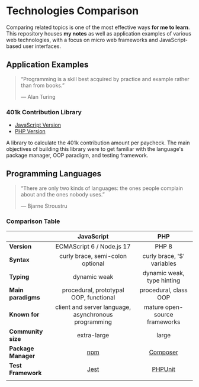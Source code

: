 # Technologies Comparison
Comparing related topics is one of the most effective ways **for me to learn**. This repository houses **my notes** as well as application examples of various web technologies, with a focus on micro web frameworks and JavaScript-based user interfaces.

## Application Examples
>“Programming is a skill best acquired by practice and example rather than from books.”
>
> ― Alan Turing

### 401k Contribution Library
- [JavaScript Version](javascript/401k-contribution)
- [PHP Version](php/401k-contribution)

A library to calculate the 401k contribution amount per paycheck. The main objectives of building this library were to get familiar with the language's package manager, OOP paradigm, and testing framework.

## Programming Languages
> “There are only two kinds of languages: the ones people complain about and the ones nobody uses.”
>
> ― Bjarne Stroustru

### Comparison Table
|                     |                      JavaScript                      |                           PHP                           |
| :------------------ | :--------------------------------------------------: | :-----------------------------------------------------: |
| **Version**         |              ECMAScript 6 / Node.js 17               |                          PHP 8                          |
| **Syntax**          |           curly brace, semi-colon optional           |               curly brace, '$' variables                |
| **Typing**          |                     dynamic weak                     |               dynamic weak, type hinting                |
| **Main paradigms**  |        procedural, prototypal OOP, functional        |                  procedural, class OOP                  |
| **Known for**       | client and server language, asynchronous programming |              mature open-source frameworks              |
| **Community size**  |                     extra-large                      |                          large                          |
| **Package Manager** |          [npm](https://github.com/npm/cli)           |    [Composer](https://github.com/composer/composer)     |
| **Test Framework**  |       [Jest](https://github.com/facebook/jest)       | [PHPUnit](https://github.com/sebastianbergmann/phpunit) |
|                     |                                                      |                                                         |
